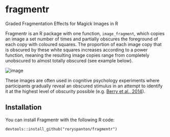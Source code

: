 # fragmentr
Graded Fragmentation Effects for Magick Images in R

Fragmentr is an R package with one function, `image_fragment`, which copies an image a set number of times and partially obscures the foreground of each copy with coloured squares. The proportion of each image copy that is obscured by these white squares increases according to a power function, meaning the resulting image copies range from completely unobscured to almost totally obscured (see example below).

![image](https://user-images.githubusercontent.com/51744937/170519468-75da8789-abde-4e75-8126-0a89ed6893fc.png)


These images are often used in cognitive psychology experiments where participants gradually reveal an obscured stimulus in an attempt to identify it at the highest level of obscurity possible (e.g. [Berry et al., 2014](https://www.jneurosci.org/content/jneuro/34/33/10963.full.pdf)).

## Installation
You can install Fragmentr with the following R code:

```devtools::install_github("roryspanton/fragmentr")```

